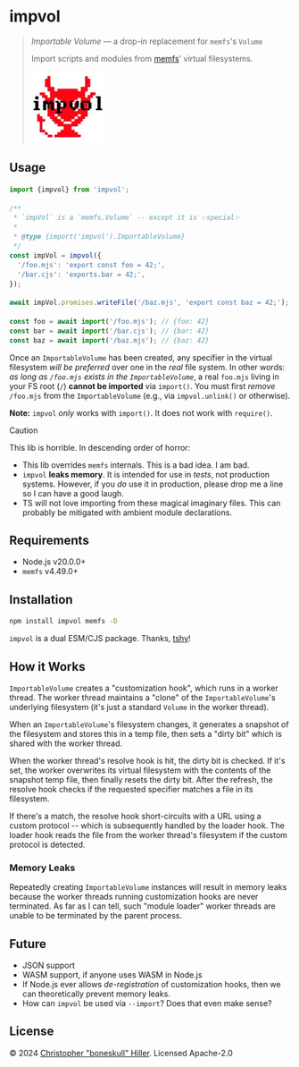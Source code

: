 # impvol

> _Importable Volume_ — a drop-in replacement for `memfs`'s `Volume`
>
> Import scripts and modules from [memfs](https://npm.im/memfs)' virtual filesystems.
>
> ![impvol logo](https://github.com/boneskull/impvol/raw/main/assets/impvol.png)

## Usage

```js
import {impvol} from 'impvol';

/**
 * `impVol` is a `memfs.Volume` -- except it is ✨special✨
 *
 * @type {import('impvol').ImportableVolume}
 */
const impVol = impvol({
  '/foo.mjs': 'export const foo = 42;',
  '/bar.cjs': 'exports.bar = 42;',
});

await impVol.promises.writeFile('/baz.mjs', 'export const baz = 42;');

const foo = await import('/foo.mjs'); // {foo: 42}
const bar = await import('/bar.cjs'); // {bar: 42}
const baz = await import('/baz.mjs'); // {baz: 42}
```

Once an `ImportableVolume` has been created, any specifier in the virtual filesystem _will be preferred_ over one in the _real_ file system. In other words: _as long as `/foo.mjs` exists in the `ImportableVolume`_, a real `foo.mjs` living in your FS root (`/`) **cannot be imported** via `import()`. You must first _remove_ `/foo.mjs` from the `ImportableVolume` (e.g., via `impvol.unlink()` or otherwise).

**Note:** `impvol` _only_ works with `import()`. It does not work with `require()`.

> [!CAUTION]
>
> This lib is horrible. In descending order of horror:
>
> - This lib overrides `memfs` internals. This is a bad idea. I am bad.
> - `impvol` **leaks memory**. It is intended for use in _tests_, not production systems. However, if you _do_ use it in production, please drop me a line so I can have a good laugh.
> - TS will not love importing from these magical imaginary files. This can probably be mitigated with ambient module declarations.

## Requirements

- Node.js v20.0.0+
- `memfs` v4.49.0+

## Installation

```sh
npm install impvol memfs -D
```

`impvol` is a dual ESM/CJS package. Thanks, [tshy](https://npm.im/tshy)!

## How it Works

`ImportableVolume` creates a "customization hook", which runs in a worker thread. The worker thread maintains a "clone" of the `ImportableVolume`'s underlying filesystem (it's just a standard `Volume` in the worker thread).

When an `ImportableVolume`'s filesystem changes, it generates a snapshot of the filesystem and stores this in a temp file, then sets a "dirty bit" which is shared with the worker thread.

When the worker thread's resolve hook is hit, the dirty bit is checked. If it's set, the worker overwrites its virtual filesystem with the contents of the snapshot temp file, then finally resets the dirty bit. After the refresh, the resolve hook checks if the requested specifier matches a file in its filesystem.

If there's a match, the resolve hook short-circuits with a URL using a custom protocol -- which is subsequently handled by the loader hook. The loader hook reads the file from the worker thread's filesystem if the custom protocol is detected.

### Memory Leaks

Repeatedly creating `ImportableVolume` instances will result in memory leaks because the worker threads running customization hooks are never terminated. As far as I can tell, such "module loader" worker threads are unable to be terminated by the parent process.

## Future

- JSON support
- WASM support, if anyone uses WASM in Node.js
- If Node.js ever allows _de-registration_ of customization hooks, then we can theoretically prevent memory leaks.
- How can `impvol` be used via `--import`? Does that even make sense?

## License

©️ 2024 [Christopher "boneskull" Hiller](https://github.com/boneskull). Licensed Apache-2.0
